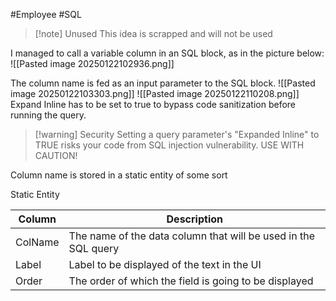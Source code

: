 #Employee #SQL 

> [!note] Unused
> This idea is scrapped and will not be used
> 

I managed to call a variable column in an SQL block, as in the picture below:
![[Pasted image 20250122102936.png]]

The column name is fed as an input parameter to the SQL block. 
![[Pasted image 20250122103303.png]]
![[Pasted image 20250122110208.png]]
Expand Inline has to be set to true to bypass code sanitization before running the query.

> [!warning] Security
> Setting a query parameter's "Expanded Inline" to TRUE risks your code from SQL injection vulnerability.
> USE WITH CAUTION!


Column name is stored in a static entity of some sort


Static Entity

| Column  | Description                                                    |
| ------- | -------------------------------------------------------------- |
| ColName | The name of the data column that will be used in the SQL query |
| Label   | Label to be displayed of the text in the UI                    |
| Order   | The order of which the field is going to be displayed          |


